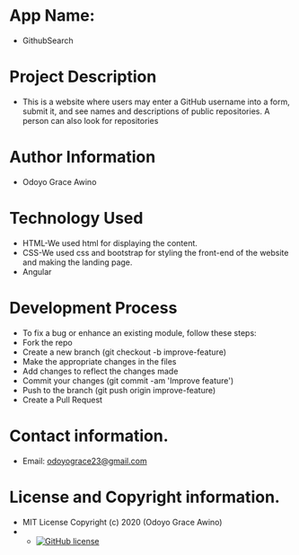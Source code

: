 # App Name:
- GithubSearch
# Project Description
- This is a website where users may enter a GitHub username into a form, submit it, and see names and descriptions of public repositories. A person can also look for repositories
# Author Information
- Odoyo Grace Awino
# Technology Used
 - HTML-We used html for displaying the content.
 - CSS-We used css and bootstrap for styling the front-end of the website and making the landing page.
 - Angular
 # Development Process
 - To fix a bug or enhance an existing module, follow these steps:
 - Fork the repo
 - Create a new branch (git checkout -b improve-feature)
 - Make the appropriate changes in the files
 - Add changes to reflect the changes made
 - Commit your changes (git commit -am 'Improve feature')
 - Push to the branch (git push origin improve-feature)
 - Create a Pull Request
# Contact information.
 - Email: odoyograce23@gmail.com
 # License and Copyright information.
 - MIT License Copyright (c) 2020 (Odoyo Grace Awino)
 - - [![GitHub license](https://img.shields.io/github/license/Naereen/StrapDown.js.svg)](https://github.com/Naereen/StrapDown.js/blob/master/LICENSE)
 

